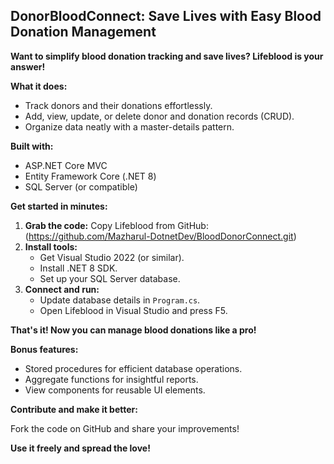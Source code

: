 ## DonorBloodConnect: Save Lives with Easy Blood Donation Management

**Want to simplify blood donation tracking and save lives? Lifeblood is your answer!**

**What it does:**

* Track donors and their donations effortlessly.
* Add, view, update, or delete donor and donation records (CRUD).
* Organize data neatly with a master-details pattern.

**Built with:**

* ASP.NET Core MVC
* Entity Framework Core (.NET 8)
* SQL Server (or compatible)

**Get started in minutes:**

1. **Grab the code:** Copy Lifeblood from GitHub: (https://github.com/Mazharul-DotnetDev/BloodDonorConnect.git)
2. **Install tools:**
    * Get Visual Studio 2022 (or similar).
    * Install .NET 8 SDK.
    * Set up your SQL Server database.
3. **Connect and run:**
    * Update database details in `Program.cs`.
    * Open Lifeblood in Visual Studio and press F5.

**That's it! Now you can manage blood donations like a pro!**

**Bonus features:**

* Stored procedures for efficient database operations.
* Aggregate functions for insightful reports.
* View components for reusable UI elements.

**Contribute and make it better:**

Fork the code on GitHub and share your improvements!

**Use it freely and spread the love!**







